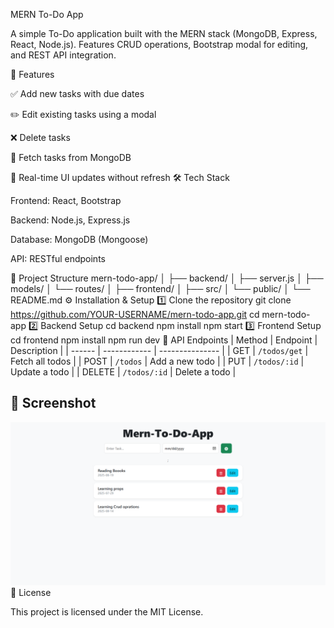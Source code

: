 MERN To-Do App

A simple To-Do application built with the MERN stack (MongoDB, Express, React, Node.js).
Features CRUD operations, Bootstrap modal for editing, and REST API integration.

🚀 Features

✅ Add new tasks with due dates

✏️ Edit existing tasks using a modal

❌ Delete tasks

📜 Fetch tasks from MongoDB

🔄 Real-time UI updates without refresh
🛠 Tech Stack

Frontend: React, Bootstrap

Backend: Node.js, Express.js

Database: MongoDB (Mongoose)

API: RESTful endpoints

📂 Project Structure
mern-todo-app/
│
├── backend/
│ ├── server.js
│ ├── models/
│ └── routes/
│
├── frontend/
│ ├── src/
│ └── public/
│
└── README.md
⚙️ Installation & Setup
1️⃣ Clone the repository
git clone https://github.com/YOUR-USERNAME/mern-todo-app.git
cd mern-todo-app
2️⃣ Backend Setup
cd backend
npm install
npm start
3️⃣ Frontend Setup
cd frontend
npm install
npm run dev
📡 API Endpoints
| Method | Endpoint | Description |
| ------ | ------------ | --------------- |
| GET | `/todos/get` | Fetch all todos |
| POST | `/todos` | Add a new todo |
| PUT | `/todos/:id` | Update a todo |
| DELETE | `/todos/:id` | Delete a todo |

## 📸 Screenshot

![App Screenshot](./public/pic.png)
📜 License

This project is licensed under the MIT License.
